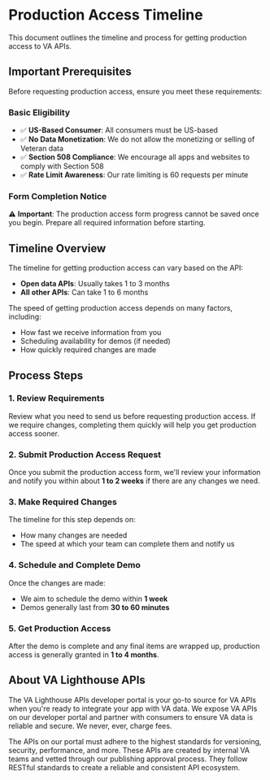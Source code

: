 # Production Access Timeline

This document outlines the timeline and process for getting production access to VA APIs.

## Important Prerequisites

Before requesting production access, ensure you meet these requirements:

### **Basic Eligibility**
- ✅ **US-Based Consumer**: All consumers must be US-based
- ✅ **No Data Monetization**: We do not allow the monetizing or selling of Veteran data
- ✅ **Section 508 Compliance**: We encourage all apps and websites to comply with Section 508
- ✅ **Rate Limit Awareness**: Our rate limiting is 60 requests per minute

### **Form Completion Notice**
⚠️ **Important**: The production access form progress cannot be saved once you begin. Prepare all required information before starting.

## Timeline Overview

The timeline for getting production access can vary based on the API:
- **Open data APIs**: Usually takes 1 to 3 months
- **All other APIs**: Can take 1 to 6 months

The speed of getting production access depends on many factors, including:
- How fast we receive information from you
- Scheduling availability for demos (if needed)
- How quickly required changes are made

## Process Steps

### 1. Review Requirements
Review what you need to send us before requesting production access. If we require changes, completing them quickly will help you get production access sooner.

### 2. Submit Production Access Request
Once you submit the production access form, we'll review your information and notify you within about **1 to 2 weeks** if there are any changes we need.

### 3. Make Required Changes
The timeline for this step depends on:
- How many changes are needed
- The speed at which your team can complete them and notify us

### 4. Schedule and Complete Demo
Once the changes are made:
- We aim to schedule the demo within **1 week**
- Demos generally last from **30 to 60 minutes**

### 5. Get Production Access
After the demo is complete and any final items are wrapped up, production access is generally granted in **1 to 4 months**.

## About VA Lighthouse APIs

The VA Lighthouse APIs developer portal is your go-to source for VA APIs when you're ready to integrate your app with VA data. We expose VA APIs on our developer portal and partner with consumers to ensure VA data is reliable and secure. We never, ever, charge fees.

The APIs on our portal must adhere to the highest standards for versioning, security, performance, and more. These APIs are created by internal VA teams and vetted through our publishing approval process. They follow RESTful standards to create a reliable and consistent API ecosystem.